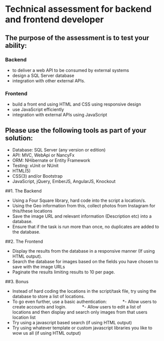 # Technical assessment for backend and frontend developer

## The purpose of the assessment is to test your ability:

### Backend
* to deliver a web API to be consumed by external systems
* design a SQL Server database
* integration with other external APIs.

### Frontend
* build a front end using HTML and CSS using responsive design
* use JavaScript efficiently
* integration with external APIs using JavaScript

## Please use the following tools as part of your solution:
* Database: SQL Server (any version or edition)
* API: MVC, WebApi or NancyFx
* ORM: NHibernate or Entity Framework
* Testing: xUnit or NUnit
* HTML(5)
* CSS(3) and/or Bootstrap
* JavaScript, jQuery, EmberJS, AngularJS, Knockout


##1. The Backend
* Using a Four Square library, hard code into the script a location/s.
* Using the Geo information from this, collect photos from Instagram for this/these locations
* Save the image URL and relevant information (Description etc) into a database.
* Ensure that if the task is run more than once, no duplicates are added to the database.

##2. The Frontend
* Display the results from the database in a responsive manner (If using HTML output).
* Search the database for images based on the fields you have chosen to save with the image URLs
* Paginate the results limiting results to 10 per page.

##3. Bonus
* Instead of hard coding the locations in the script/task file, try using the database to store a list of locations.
* To go even further, use a basic authentication:
            *- Allow users to create accounts and login.
            *- Allow users to edit a list of locations and then display and search only images from that users location list
* Try using a javascript based search (if using HTML output)
* Try using whatever template or custom javascript libraries you like to wow us all (if using HTML output)


